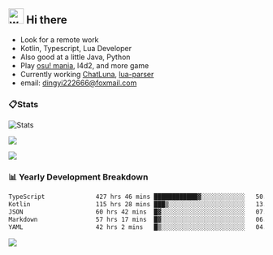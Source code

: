## <img alt="wave" src="https://raw.githubusercontent.com/MartinHeinz/MartinHeinz/master/wave.gif" width="30px"> Hi there

- Look for a remote work
- Kotlin, Typescript, Lua Developer
- Also good at a little Java, Python
- Play [osu! mania](https://osu.ppy.sh/users/29808669), l4d2, and more game
- Currently working [ChatLuna](https://github.com/ChatLunaLab), [lua-parser](https://github.com/dingyi222666/lua-parser)
- email: [dingyi222666@foxmail.com](mailto:dingyi222666@foxmail.com)

### 📋Stats

![Stats](https://github-readme-stats.vercel.app/api?username=dingyi222666&show_icons=true&icon_color=47A69E&title_color=47A69E&count_private=true)    

![](https://api.githubtrends.io/user/svg/dingyi222666/langs?time_range=one_year&include_private=True&loc_metric=changed&theme=classic)

![](http://github-profile-summary-cards.vercel.app/api/cards/productive-time?username=dingyi222666&theme=nord_dark&utcOffset=8)

### 📊 Yearly Development Breakdown

<!--START_SECTION:waka-->

```txt
TypeScript              427 hrs 46 mins ████████████▓░░░░░░░░░░░░   50.25 %
Kotlin                  115 hrs 28 mins ███▒░░░░░░░░░░░░░░░░░░░░░   13.56 %
JSON                    60 hrs 42 mins  █▓░░░░░░░░░░░░░░░░░░░░░░░   07.13 %
Markdown                57 hrs 17 mins  █▓░░░░░░░░░░░░░░░░░░░░░░░   06.73 %
YAML                    42 hrs 2 mins   █▒░░░░░░░░░░░░░░░░░░░░░░░   04.94 %
```

<!--END_SECTION:waka-->

![](https://komarev.com/ghpvc/?username=dingyi222666)
